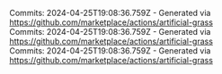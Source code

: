 Commits: 2024-04-25T19:08:36.759Z - Generated via https://github.com/marketplace/actions/artificial-grass
<br>
Commits: 2024-04-25T19:08:36.759Z - Generated via https://github.com/marketplace/actions/artificial-grass
<br>
Commits: 2024-04-25T19:08:36.759Z - Generated via https://github.com/marketplace/actions/artificial-grass
<br>

